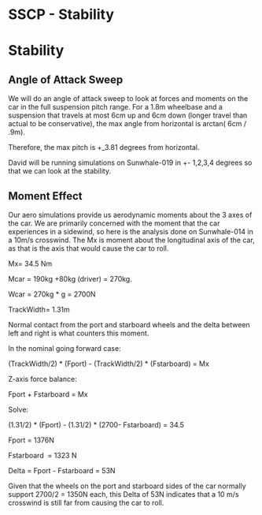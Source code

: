 # SSCP - Stability

# Stability

## Angle of Attack Sweep

[](#h.4e5bvh7skkb0)

We will do an angle of attack sweep to look at forces and moments on the car in the full suspension pitch range. For a 1.8m wheelbase and a suspension that travels at most 6cm up and 6cm down (longer travel than actual to be conservative), the max angle from horizontal is arctan( 6cm / .9m). 

Therefore, the max pitch is +_3.81 degrees from horizontal. 

David will be running simulations on Sunwhale-019 in +- 1,2,3,4 degrees so that we can look at the stability. 

## Moment Effect

[](#h.70qxrw2pvknn)

Our aero simulations provide us aerodynamic moments about the 3 axes of the car. We are primarily concerned with the moment that the car experiences in a sidewind, so here is the analysis done on Sunwhale-014 in a 10m/s crosswind. The Mx is moment about the longitudinal axis of the car, as that is the axis that would cause the car to roll.

Mx= 34.5 Nm

Mcar = 190kg +80kg (driver) = 270kg. 

Wcar = 270kg * g = 2700N

TrackWidth= 1.31m

Normal contact from the port and starboard wheels and the delta between left and right is what counters this moment. 

In the nominal going forward case:

(TrackWidth/2) * (Fport) - (TrackWidth/2) * (Fstarboard) = Mx

Z-axis force balance:

Fport + Fstarboard = Mx

Solve:

(1.31/2) * (Fport) - (1.31/2) * (2700- Fstarboard) = 34.5

Fport = 1376N

Fstarboard  = 1323 N

Delta = Fport - Fstarboard = 53N

Given that the wheels on the port and starboard sides of the car normally support 2700/2 = 1350N each, this Delta of 53N indicates that a 10 m/s crosswind is still far from causing the car to roll. 

